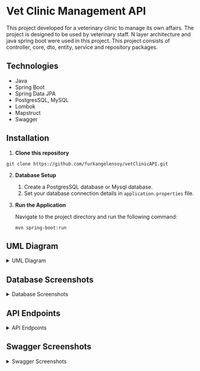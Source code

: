 # Vet Clinic Management API
This project developed for a veterinary clinic to manage its own affairs. The project is designed to be used by veterinary staff.
N layer architecture and java spring boot were used in this project. This project consists of controller, core, dto, entity, service and repository packages.

## Technologies

- Java
- Spring Boot
- Spring Data JPA
- PostgresSQL, MySQL
- Lombok
- Mapstruct
- Swagger

## Installation

1. **Clone this repository**

```
git clone https://github.com/furkangelensoy/vetClinicAPI.git
```

2. **Database Setup**

    1. Create a PostgresSQL database or Mysql database.
    2. Set your database connection details in `application.properties` file.


3. **Run the Application**

   Navigate to the project directory and run the following command:

    ```
    mvn spring-boot:run
    ```


## UML Diagram

<details close>
<summary>UML Diagram</summary>
<br>

![UML](https://github.com/furkangelensoy/vetClinicAPI/assets/134130366/b79c393c-a19f-46ef-8c25-fdcaa9dafeda)

</details>


## Database Screenshots

<details close>
<summary>Database Screenshots</summary>
<br>

<details close>
<summary>Animal</summary>
<br>

![animals](https://github.com/furkangelensoy/vetClinicAPI/assets/134130366/c6a4fe12-7753-4002-943c-c4d59c80757a)

</details>

<details close>
<summary>Customer</summary>
<br>
    
![customers](https://github.com/furkangelensoy/vetClinicAPI/assets/134130366/91165657-ac2c-4395-b382-dc9c59334187)


</details>


<details close>
<summary>Doctor</summary>
<br>

![doctors](https://github.com/furkangelensoy/vetClinicAPI/assets/134130366/3a7bed2f-40a6-43d6-b8df-c09b0b4dd406)

</details>


<details close>
<summary>Vaccine</summary>
<br>
    
![vaccines](https://github.com/furkangelensoy/vetClinicAPI/assets/134130366/2e2ee11c-0a54-46f8-9180-9cc8d0f01ff2)


</details>

<details close>
<summary>Appointment</summary>
<br>

![appointments](https://github.com/furkangelensoy/vetClinicAPI/assets/134130366/8b5c9b21-1e1a-4041-9967-1b6debd37e1a)


</details>


<details close>
<summary>Available Date</summary>
<br>

![available](https://github.com/furkangelensoy/vetClinicAPI/assets/134130366/ea2ee607-bae5-41e6-bc49-c557ce93fb27)

</details>


</details>



## API Endpoints

<details close>
<summary>API Endpoints</summary>
<br>

<details close>
<summary>Vaccine</summary>
<br>

| HTTP Method | Endpoint                    | Description                                                          |
   |-------------|-----------------------------|----------------------------------------------------------------------|
| GET         | /v1/vaccines/{id}           | Gets a vaccine according to id                                       |
| PUT         | /v1/vaccines/{id}           | Updates a vaccine according to id                                    |
| DELETE      | /v1/vaccines/{id}           | Deletes a vaccine according to id                                    |
| GET         | /v1/vaccines                | Lists all vaccines, you can also list vaccines according to animalId |
| POST        | /v1/vaccines                | Creates a vaccine                                                    |
| GET         | /v1/vaccines/filter-by-date | Lists vaccines according to startDate and endDate                    |

</details>

<details close>
<summary>Doctor</summary>
<br>

| HTTP Method | Endpoint                 | Description                      |
   |-------------|--------------------------|----------------------------------|
| GET         | /v1/doctors/{id}         | Gets a doctor according to id    |
| PUT         | /v1/doctors/{id}         | Updates a doctor according to id |
| DELETE      | /v1/doctors/{id}         | Deletes a doctor according to id |
| GET         | /v1/doctors              | Gets all doctors                 |
| POST        | /v1/doctors              | Creates a doctor                 | 

</details>

<details close>
<summary>Customer</summary>
<br>

| HTTP Method | Endpoint           | Description                                                                |
   |-------------|--------------------|----------------------------------------------------------------------------|
| GET         | /v1/customers/{id} | Gets a customer according to id                                            |
| PUT         | /v1/customers/{id} | Updates a customer according to id                                         |
| DELETE      | /v1/customers/{id} | Deletes a customer according to id                                         |
| GET         | /v1/customers      | Lists all customers, you can also list customers according to customerName |
| POST        | /v1/customers      | Creates a customer                                                         |

</details>

<details close>
<summary>Available Date</summary>
<br>

| HTTP Method | Endpoint                 | Description                               |
   |-------------|--------------------------|-------------------------------------------|
| GET         | /v1/available-dates/{id} | Gets an available date according to id    |
| PUT         | /v1/available-dates/{id} | Updates an available date according to id |
| DELETE      | /v1/available-dates/{id} | Deletes an available date according to id |
| GET         | /v1/available-dates      | Lists all available dates                 |
| POST        | /v1/available-dates      | Creates an available date                 |

</details>


<details close>
<summary>Appointment</summary>
<br>

| HTTP Method | Endpoint                        | Description                                                              |
   |-------------|---------------------------------|--------------------------------------------------------------------------|
| GET         | /v1/appointments/{id}           | Gets an appointment according to id                                      |
| PUT         | /v1/appointments/{id}           | Updates an appointment according to id                                   |
| DELETE      | /v1/appointments/{id}           | Deletes an appointment according to id                                   |
| GET         | /v1/appointments                | Lists all appointments                                                   |
| POST        | /v1/appointments                | Creates an appointment                                                   |
| GET         | /v1/appointments/get-by-doctor  | Gets an appointment date according to start date, end date and doctor id |
| GET         | /v1/appointments/get-by-animal  | Gets an appointment date according to start date, end date and animal id |
</details>


<details close>
<summary>Animal</summary>
<br>

| HTTP Method | Endpoint         | Description                                                                        |
   |-------------|------------------|------------------------------------------------------------------------------------|
| GET         | /v1/animals/{id} | Gets an animal according to id                                                     |
| PUT         | /v1/animals/{id} | Updates an animal according to id                                                  |
| DELETE      | /v1/animals/{id} | Deletes an animal according to id                                                  |
| GET         | /v1/animals      | Lists all animals, you can also list animals according to customerId or animalName |
| POST        | /v1/animals      | Creates an animal                                                                  |

</details>


</details>


## Swagger Screenshots

<details close>
<summary>Swagger Screenshots</summary>
<br>


<details close>
<summary>Animal Controller</summary>
<br>

![id](https://github.com/furkangelensoy/vetClinicAPI/assets/134130366/449af901-c76b-4f16-9412-f76d8833e959)
![put](https://github.com/furkangelensoy/vetClinicAPI/assets/134130366/64803263-cc10-4032-82d7-3363524e5e9f)
![delete](https://github.com/furkangelensoy/vetClinicAPI/assets/134130366/6e86bbad-2f19-4d1b-839a-cfe9a4a72851)
![get](https://github.com/furkangelensoy/vetClinicAPI/assets/134130366/c43d742a-7b40-4b7d-bad3-d828a3d039b6)
![post](https://github.com/furkangelensoy/vetClinicAPI/assets/134130366/eef4be82-966d-4b8a-93b7-c5c4e5c276a1)

</details>


<details close>
<summary>Customer Controller</summary>
<br>
    
![id](https://github.com/furkangelensoy/vetClinicAPI/assets/134130366/43088560-864f-413f-a7dc-ae869264b661)
![put](https://github.com/furkangelensoy/vetClinicAPI/assets/134130366/4f4dcf21-5d50-411f-ab59-ef120f25f556)
![delete](https://github.com/furkangelensoy/vetClinicAPI/assets/134130366/2a047b0a-cb23-4b36-83a2-e40a9fbd9d28)
![get](https://github.com/furkangelensoy/vetClinicAPI/assets/134130366/a884f59d-3873-48cb-8f6c-a989a443bd30)
![post](https://github.com/furkangelensoy/vetClinicAPI/assets/134130366/42aa1d0d-6855-4739-98fa-741430e51415)

</details>


<details close>
<summary>Doctor Controller</summary>
<br>

![id](https://github.com/furkangelensoy/vetClinicAPI/assets/134130366/9137a569-7fd4-446b-bb41-16ba5fde9f54)
![put](https://github.com/furkangelensoy/vetClinicAPI/assets/134130366/e6eec754-f4e6-434c-9f72-91e6a500de7b)
![delete](https://github.com/furkangelensoy/vetClinicAPI/assets/134130366/ccbe2988-8131-48eb-9c95-4be079244891)
![get](https://github.com/furkangelensoy/vetClinicAPI/assets/134130366/bff284e6-7fc4-4891-9a89-686145bb57ad)
![post](https://github.com/furkangelensoy/vetClinicAPI/assets/134130366/0c1ef8f8-cfae-4f3c-afe9-addaa5025c27)

</details>


<details close>
<summary>Vaccine Controller</summary>
<br>
    
![get](https://github.com/furkangelensoy/vetClinicAPI/assets/134130366/63a718d1-c31d-4bc4-9ac6-34ae5638ab5d)
![put](https://github.com/furkangelensoy/vetClinicAPI/assets/134130366/86fb6164-2e0e-44af-991a-b465259af60b)
![delete](https://github.com/furkangelensoy/vetClinicAPI/assets/134130366/2e31f1c1-bfeb-4098-908f-7b8f4989536f)
![all](https://github.com/furkangelensoy/vetClinicAPI/assets/134130366/5486bfaf-a185-405f-b7ee-210035998241)
![post](https://github.com/furkangelensoy/vetClinicAPI/assets/134130366/8afda5f2-fdbd-43e6-a3c7-fa13dac64306)
![filter](https://github.com/furkangelensoy/vetClinicAPI/assets/134130366/2e2f8892-cc60-4df8-8448-42938fa44975)


</details>


<details close>
<summary>Appointment Controller</summary>
<br>
    
![id](https://github.com/furkangelensoy/vetClinicAPI/assets/134130366/a48f3d4b-3f0c-41b7-ad80-874d05fb2f76)
![put](https://github.com/furkangelensoy/vetClinicAPI/assets/134130366/d51a6a71-8d9a-4073-8f6d-2651310be14a)
![delete](https://github.com/furkangelensoy/vetClinicAPI/assets/134130366/96d5e334-1884-47cb-958c-c596eeeb7513)
![get](https://github.com/furkangelensoy/vetClinicAPI/assets/134130366/9eb7f3c0-3286-42dc-9800-dfc016f7f353)
![post](https://github.com/furkangelensoy/vetClinicAPI/assets/134130366/90c57591-07ff-4109-ad7e-e5538645f0eb)
![get-by-animal](https://github.com/furkangelensoy/vetClinicAPI/assets/134130366/e1db48f3-0f54-4669-845c-2552452b05f3)
![get-by-doctor](https://github.com/furkangelensoy/vetClinicAPI/assets/134130366/a4650b48-0d13-45c0-b296-11d1cd3562b9)


</details>


<details close>
<summary>Available-Date Controller</summary>
<br>

![id](https://github.com/furkangelensoy/vetClinicAPI/assets/134130366/c259c12a-86c4-42f4-bd0e-ba664a101ac0)
![put](https://github.com/furkangelensoy/vetClinicAPI/assets/134130366/2f2e11f0-754c-4dd5-9a2c-0d1b8c06faa6)
![delete](https://github.com/furkangelensoy/vetClinicAPI/assets/134130366/bab22e52-ea30-439d-aca3-14fc263b6057)
![get](https://github.com/furkangelensoy/vetClinicAPI/assets/134130366/efe061f2-0d03-401e-bf81-bdd6bdebafa6)
![post](https://github.com/furkangelensoy/vetClinicAPI/assets/134130366/22d78aed-ccf3-4e53-8954-2dd602e181ea)

</details>



</details>
